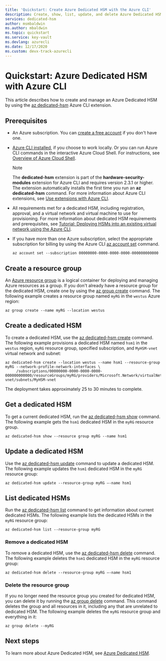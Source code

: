 ```yaml
---
title: 'Quickstart: Create Azure Dedicated HSM with the Azure CLI'
description: Create, show, list, update, and delete Azure Dedicated HSMs by using the Azure CLI.
services: dedicated-hsm
author: msmbaldwin
ms.author: mbaldwin
ms.topic: quickstart
ms.service: key-vault
ms.devlang: azurecli
ms.date: 12/17/2020
ms.custom: devx-track-azurecli
---
```


# Quickstart: Azure Dedicated HSM with Azure CLI

This article describes how to create and manage an Azure Dedicated HSM by using the [az dedicated-hsm](/cli/azure/ext/hardware-security-modules/dedicated-hsm) Azure CLI extension.

## Prerequisites

- An Azure subscription. You can [create a free account](https://azure.microsoft.com/free/) if you don't have one.
  
- [Azure CLI installed](/cli/azure/install-azure-cli), if you choose to work locally. Or you can run Azure CLI commands in the interactive Azure Cloud Shell. For instructions, see [Overview of Azure Cloud Shell](../cloud-shell/overview.md).
  
  > [!NOTE]
  > The **dedicated-hsm** extension is part of the **hardware-security-modules** extension for Azure CLI and requires version 2.3.1 or higher. The extension automatically installs the first time you run an **az dedicated-hsm** command. For more information about Azure CLI extensions, see [Use extensions with Azure CLI](/cli/azure/azure-cli-extensions-overview).
  
- All requirements met for a dedicated HSM, including registration, approval, and a virtual network and virtual machine to use for provisioning. For more information about dedicated HSM requirements and prerequisites, see [Tutorial: Deploying HSMs into an existing virtual network using the Azure CLI](tutorial-deploy-hsm-cli.md).
  
- If you have more than one Azure subscription, select the appropriate subscription for billing by using the Azure CLI [az account set](/cli/azure/account#az_account_set) command.
  
  ```azurecli-interactive
  az account set --subscription 00000000-0000-0000-0000-000000000000
  ```

## Create a resource group

An [Azure resource group](../azure-resource-manager/management/overview.md) is a logical container for deploying and managing Azure resources as a group. If you don't already have a resource group for the dedicated HSM, create one by using the [az group create](/cli/azure/group#az_group_create) command. The following example creates a resource group named `myRG` in the `westus` Azure region:

```azurecli-interactive
az group create --name myRG --location westus
```

## Create a dedicated HSM

To create a dedicated HSM, use the [az dedicated-hsm create](/cli/azure/ext/hardware-security-modules/dedicated-hsm#ext_hardware_security_modules_az_dedicated_hsm_create) command. The following example provisions a dedicated HSM named `hsm1` in the `westus` region, `myRG` resource group, specified subscription, and `MyHSM-vnet` virtual network and subnet:

```azurecli-interactive
az dedicated-hsm create --location westus --name hsm1 --resource-group myRG --network-profile-network-interfaces \
     /subscriptions/00000000-0000-0000-0000-000000000000/resourceGroups/myRG/providers/Microsoft.Network/virtualNetworks/MyHSM-vnet/subnets/MyHSM-vnet
```

The deployment takes approximately 25 to 30 minutes to complete.

## Get a dedicated HSM

To get a current dedicated HSM, run the [az dedicated-hsm show](/cli/azure/ext/hardware-security-modules/dedicated-hsm#ext_hardware_security_modules_az_dedicated_hsm_show) command. The following example gets the `hsm1` dedicated HSM in the `myRG` resource group.

```azurecli-interactive
az dedicated-hsm show --resource group myRG --name hsm1
```

## Update a dedicated HSM

Use the [az dedicated-hsm update](/cli/azure/ext/hardware-security-modules/dedicated-hsm#ext_hardware_security_modules_az_dedicated_hsm_update) command to update a dedicated HSM. The following example updates the `hsm1` dedicated HSM in the `myRG` resource group:

```azurecli-interactive
az dedicated-hsm update --resource-group myRG –-name hsm1
```

## List dedicated HSMs

Run the [az dedicated-hsm list](/cli/azure/ext/hardware-security-modules/dedicated-hsm#ext_hardware_security_modules_az_dedicated_hsm_list) command to get information about current dedicated HSMs. The following example lists the dedicated HSMs in the `myRG` resource group:

```azurecli-interactive
az dedicated-hsm list --resource-group myRG
```

### Remove a dedicated HSM

To remove a dedicated HSM, use the [az dedicated-hsm delete](/cli/azure/ext/hardware-security-modules/dedicated-hsm#ext_hardware_security_modules_az_dedicated_hsm_delete) command. The following example deletes the `hsm1` dedicated HSM in the `myRG` resource group:

```azurecli-interactive
az dedicated-hsm delete --resource-group myRG –-name hsm1
```

### Delete the resource group

If you no longer need the resource group you created for dedicated HSM, you can delete it by running the [az group delete](/cli/azure/group#az_group_delete) command. This command deletes the group and all resources in it, including any that are unrelated to dedicated HSM. The following example deletes the `myRG` resource group and everything in it:

```azurecli-interactive
az group delete --myRG
```

## Next steps

To learn more about Azure Dedicated HSM, see [Azure Dedicated HSM](overview.md).
